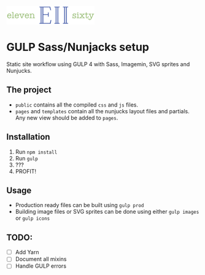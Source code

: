 ![logo](https://github.com/mariojankovic/e2/blob/master/assets/images/e2.png?raw=true)


# GULP Sass/Nunjacks setup
Static site workflow using GULP 4 with Sass, Imagemin, SVG sprites and Nunjucks.

## The project
- `public` contains all the compiled `css` and `js` files.
- `pages` and `templates` contain all the nunjucks layout files and partials. Any new view should be added to `pages`.

## Installation
1. Run `npm install`
2. Run `gulp`
3. ???
4. PROFIT!

## Usage
- Production ready files can be built using `gulp prod`
- Building image files or SVG sprites can be done using either `gulp images` or `gulp icons`

## TODO:
- [ ] Add Yarn
- [ ] Document all mixins
- [ ] Handle GULP errors
